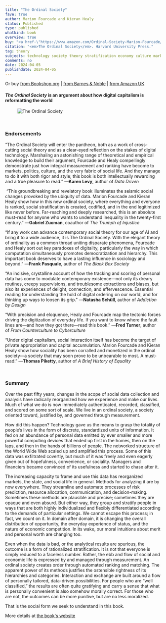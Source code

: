```yaml
---
title: "The Ordinal Society"
fave: true
author: Marion Fourcade and Kieran Healy
status: Published
type: published
whatkind: book
overview: true
buy: "<a href-\"https://www.amazon.com/Ordinal-Society-Marion-Fourcade/dp/0674971140\" style = \"background-color: #F99F46; border-radius: 5px; \">&nbsp;Buy on Amazon&nbsp;</a>"
citation: "<em>The Ordinal Society</em>. Harvard University Press."
tag: theory
subjects: technology society theory stratification economy culture markets
comments: no
date: 2024-04-05
publishdate: 2024-04-05
---
```


<p>Or buy <a class = "badge badge-small" href="https://bookshop.org/p/books/the-ordinal-society-marion-fourcade/20543470?ean=9780674971141">from Bookshop.org</a> | <a class = "badge badge-small" href = "https://www.barnesandnoble.com/w/the-ordinal-society-marion-fourcade/1143986891?ean=9780674971141"> from Barnes & Noble</a> | <a class = "badge badge-small" href="https://www.amazon.co.uk/Ordinal-Society-Marion-Fourcade/dp/0674971140">from Amazon UK</a></p>


#### <em>The Ordinal Society</em> is an argument about how digital capitalism is reformatting the world 

<p><figure><img src="http://kieranhealy.org/files/misc/tos_cover_1024.png" alt="The Ordinal Society"></figure></p>

<br />

### Endorsements

“The Ordinal Society will enter the pantheon, both as a work of cross-cutting social theory and as a clear-eyed reflection on the stakes of digital technology. Marshaling an astonishing range of theoretical and empirical knowledge to build their argument, Fourcade and Healy compellingly demonstrate just how integral measurement and ranking have become to markets, politics, culture, and the very fabric of social life. And they manage to do it with both rigor and style; this book is both intellectually rewarding and a true pleasure to read.” —**Karen Levy**, author of _Data Driven_


 “This groundbreaking and revelatory book illuminates the seismic social changes provoked by the ubiquity of data. Marion Fourcade and Kieran Healy show how in this new ordinal society, where everything and everyone is ranked, social stratification is created, codified, and in the end legitimized like never before. Far-reaching and deeply researched, this is an absolute must-read for anyone who wants to understand inequality in the twenty-first century.” —**Gabriel Zucman**, coauthor of _The Triumph of Injustice_


“If any work can advance contemporary social theory for our age of AI and bring it to a wide audience, it is The Ordinal Society. With the elegant theory of ordinality as a common thread uniting disparate phenomena, Fourcade and Healy sort out key paradoxes of digitality, particularly the way in which computation simultaneously promotes democratization and hierarchy. This important book deserves to have a lasting influence in sociology and beyond.” —**Frank Pasquale**, author of _The Black Box Society_

“An incisive, crystalline account of how the tracking and scoring of personal data has come to modulate contemporary existence—not only its dreary routines, creepy supervisions, and troublesome extractions and biases, but also its experiences of delight, connection, and effervescence. Essential reading for understanding the hold of digital ordering on our world, and for thinking up ways to loosen its grip." —**Natasha Schüll**, author of _Addiction by Design_
 

“With precision and eloquence, Healy and Fourcade map the tectonic forces driving the digitization of everyday life. If you want to know where the fault lines are—and how they got there—read this book.” —**Fred Turner**, author of _From Counterculture to Cyberculture_
 

“Under digital capitalism, social interaction itself has become the target of private appropriation and capital accumulation. Marion Fourcade and Kieran Healy show how sociality has been corralled and monetized in the ordinal society—a society that may soon prove to be unbearable to most. A must-read.” —**Thomas Piketty**, author of _A Brief History of Equality_

<br />

### Summary

Over the past fifty years, changes in the scope of social data collection and analysis have radically reorganized how we experience and make our lives. Much of what we do is now immediately authenticated, recorded, classified, and scored on some sort of scale. We live in an ordinal society, a society oriented toward, justified by, and governed through measurement. 


How did this happen? Technology gave us the means to grasp the totality of people’s lives in the form of discrete, standardized units of information. It fed on an abundance of personal data emitted by ever smaller and more powerful computing devices that ended up first in the homes, then on the laps, and then in the hands of billions of people. The networked structure of the World Wide Web scaled up and amplified this process. Some of this data was exfiltrated covertly, but much of it was freely and even eagerly given out of hopefulness, convenience, or sociality. Managers and financiers became convinced of its usefulness and started to chase after it. 

The increasing capacity to frame and use this data has reorganized markets, the state, and social life in general. Methods for analyzing it are by now everywhere. They streamline and automate processes of risk prediction, resource allocation, communication, and decision-making. Sometimes these methods are plausible and precise; sometimes they are opaque and even absurd. But either way, they group and stratify people in ways that are both highly individualized and flexibly differentiated according to the demands of particular settings. We cannot escape this process; in fact, we count on it. In domain after domain, it is changing the overall distribution of opportunity, the everyday experience of status, and the nature of economic competition. In its wake, our moral intuitions about merit and personal worth are changing too.

Even when the data is bad, or the analytical results are spurious, the outcome is a form of rationalized stratification. It is not that everyone is simply reduced to a faceless number. Rather, the ebb and flow of social and economic life is expressed by and managed through measurement. An ordinal society creates order through automated ranking and matching. The apparent power of its methods justifies the ostensible rightness of its hierarchies and categories. Interaction and exchange are built around a flow of personally tailored, data-driven possibilities. For people who are “well classified,” the results are often quite gratifying and carry a sense that what is personally convenient is also somehow morally correct. For those who are not, the outcomes can be more punitive, but are no less moralized.

That is the social form we seek to understand in this book.

More details at [the book's website](https://theordinalsociety.com)
